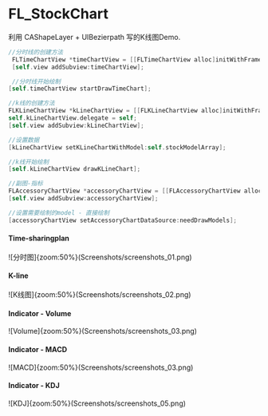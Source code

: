 # FL_StockChart


利用 CAShapeLayer + UIBezierpath 写的K线图Demo.

```objective-c
//分时线的创建方法
 FLTimeChartView *timeChartView = [[FLTimeChartView alloc]initWithFrame:CGRectMake(0, 0, CGRectGetWidth(frame), CGRectGetHeight(frame) * 0.75 - 20) StockGroupModel:self.stockModelArray];
 [self.view addSubview:timeChartView];

 //分时线开始绘制
[self.timeChartView startDrawTimeChart];
 ```


 ```objective-c
 //k线的创建方法
 FLKLineChartView *kLineChartView = [[FLKLineChartView alloc]initWithFrame:CGRectMake(0, 0, CGRectGetWidth(frame), CGRectGetHeight(frame) * 0.75 - 20)];
 self.kLineChartView.delegate = self;
 [self.view addSubview:kLineChartView];
 
 //设置数据
 [kLineChartView setKLineChartWithModel:self.stockModelArray];
 
 //k线开始绘制
 [self.kLineChartView drawKLineChart];
 ```
 
 ```objective-c
 //副图-指标
 FLAccessoryChartView *accessoryChartView = [[FLAccessoryChartView alloc]initWithFrame:CGRectMake(0, CGRectGetHeight(frame) * 0.75, CGRectGetWidth(frame), CGRectGetHeight(frame) * 0.25)];
 [self.view addSubview:accessoryChartView];
 
 //设置需要绘制的model - 直接绘制
 [accessoryChartView setAccessoryChartDataSource:needDrawModels];
 ```

#### Time-sharingplan
![分时图]{zoom:50%}(Screenshots/screenshots_01.png)

#### K-line
![K线图]{zoom:50%}(Screenshots/screenshots_02.png)

#### Indicator - Volume
![Volume]{zoom:50%}(Screenshots/screenshots_03.png)

#### Indicator - MACD
![MACD]{zoom:50%}(Screenshots/screenshots_03.png)

#### Indicator - KDJ
![KDJ]{zoom:50%}(Screenshots/screenshots_05.png)
